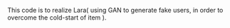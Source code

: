 This code is to realize Lara( using GAN to generate fake users, in order to overcome the cold-start of item ).
